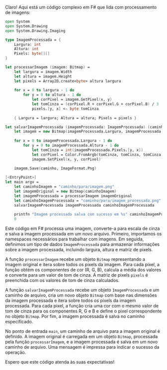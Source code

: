Claro! Aqui está um código complexo em F# que lida com processamento de imagens:

```fsharp
open System
open System.Drawing
open System.Drawing.Imaging

type ImagemProcessada = {
    Largura: int
    Altura: int
    Pixels: byte[][]
}

let processarImagem (imagem: Bitmap) =
    let largura = imagem.Width
    let altura = imagem.Height
    let pixels = Array2D.create<byte> altura largura
    
    for x = 0 to largura - 1 do
        for y = 0 to altura - 1 do
            let corPixel = imagem.GetPixel(x, y)
            let tomCinza = (corPixel.R + corPixel.G + corPixel.B) / 3
            pixels.[y, x] <- byte tomCinza
    
    { Largura = largura; Altura = altura; Pixels = pixels }

let salvarImagemProcessada (imagemProcessada: ImagemProcessada) (caminho: string) =
    let imagem = new Bitmap(imagemProcessada.Largura, imagemProcessada.Altura)
    
    for x = 0 to imagemProcessada.Largura - 1 do
        for y = 0 to imagemProcessada.Altura - 1 do
            let tomCinza = int(imagemProcessada.Pixels.[y, x])
            let corPixel = Color.FromArgb(tomCinza, tomCinza, tomCinza)
            imagem.SetPixel(x, y, corPixel)
    
    imagem.Save(caminho, ImageFormat.Png)

[<EntryPoint>]
let main argv =
    let caminhoImagem = "caminho/para/imagem.png"
    let imagemOriginal = new Bitmap(caminhoImagem)
    let imagemProcessada = processarImagem imagemOriginal
    let caminhoImagemProcessada = "caminho/para/imagem_processada.png"
    salvarImagemProcessada imagemProcessada caminhoImagemProcessada
    
    printfn "Imagem processada salva com sucesso em %s" caminhoImagemProcessada
    0
```

Este código em F# processa uma imagem, converte-a para escala de cinza e salva a imagem processada em um novo arquivo. Primeiro, importamos os namespaces necessários para trabalhar com imagens. Em seguida, definimos um tipo de dados `ImagemProcessada` para armazenar informações sobre a imagem processada, incluindo largura, altura e matriz de pixels.

A função `processarImagem` recebe um objeto `Bitmap` representando a imagem original e itera sobre todos os pixels da imagem. Para cada pixel, a função obtém os componentes de cor (R, G, B), calcula a média dos valores e converte para um valor de tom de cinza. A matriz de pixels `pixels` é preenchida com os valores de tom de cinza calculados.

A função `salvarImagemProcessada` recebe um objeto `ImagemProcessada` e um caminho de arquivo, cria um novo objeto `Bitmap` com base nas dimensões da imagem processada e itera sobre todos os pixels da imagem processada. Para cada pixel, a função cria uma cor com o mesmo valor de tom de cinza para os componentes R, G e B e define o pixel correspondente no objeto `Bitmap`. Por fim, a imagem processada é salva no caminho especificado.

No ponto de entrada `main`, um caminho de arquivo para a imagem original é definido. A imagem original é carregada em um objeto `Bitmap`, processada pela função `processarImagem`, e a imagem processada é salva em um novo caminho de arquivo. Uma mensagem é impressa para indicar o sucesso da operação.

Espero que este código atenda às suas expectativas!